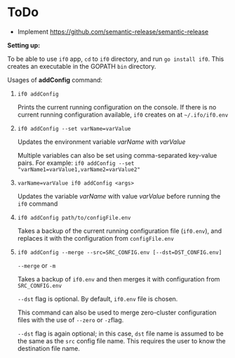 # ToDo

- Implement https://github.com/semantic-release/semantic-release

**Setting up:**

To be able to use `if0` app, `cd` to `if0` directory, and run `go install if0`. This creates an executable in the GOPATH `bin` directory.

Usages of **addConfig** command:

1. `if0 addConfig`

    Prints the current running configuration on the console.
    If there is no current running configuration available, `if0` creates on at `~/.ifo/if0.env`
2. `if0 addConfig --set varName=varValue`
    
    Updates the environment variable  _varName_ with _varValue_
    
    Multiple variables can also be set using comma-separated key-value pairs. For example: `if0 addConfig --set "varName1=varValue1,varName2=varValue2"`
3. `varName=varValue if0 addConfig <args>`

    Updates the variable _varName_ with value _varValue_ before running the `if0` command 
4. `if0 addConfig path/to/configFile.env`

    Takes a backup of the current running configuration file (`if0.env`), and replaces it with the configuration from `configFile.env`
    
5. `if0 addConfig --merge --src=SRC_CONFIG.env [--dst=DST_CONFIG.env]`
    
    `--merge` or `-m`

    Takes a backup of `if0.env` and then merges it with configuration from `SRC_CONFIG.env` 
    
    `--dst` flag is optional. By default, `if0.env` file is chosen.
    
    This command can also be used to merge zero-cluster configuration files with the use of `--zero` or `-z`flag. 
    
    `--dst` flag is again optional; in this case, `dst` file name is assumed to be the same as the `src` config file name. This requires the user to know the destination file name.